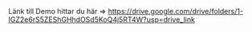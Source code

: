 Länk till Demo hittar du här => https://drive.google.com/drive/folders/1-IGZ2e6rS5ZEShGHhdOSd5KoQ4j5RT4W?usp=drive_link
